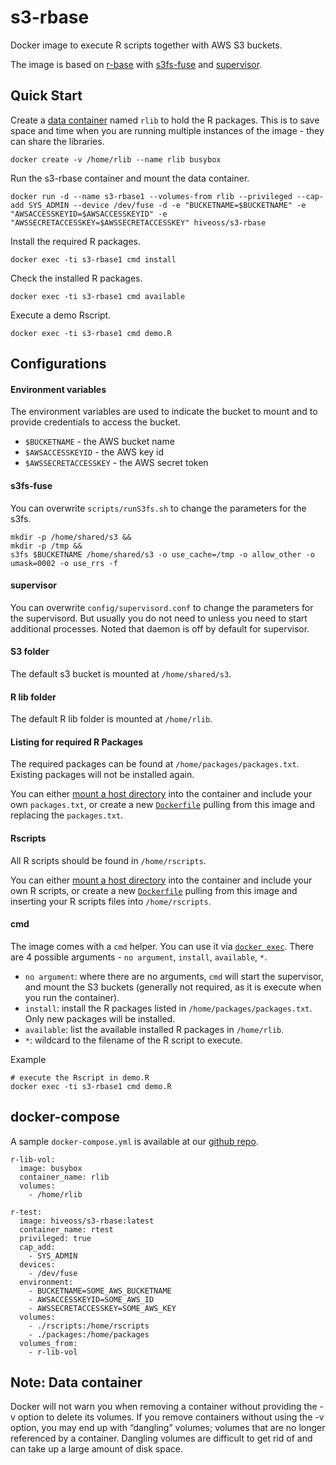 # s3-rbase
Docker image to execute R scripts together with AWS S3 buckets. 

The image is based on [r-base](https://hub.docker.com/_/r-base/) with [s3fs-fuse](https://github.com/s3fs-fuse/s3fs-fuse) and [supervisor](http://supervisord.org).

## Quick Start

Create a [data container](https://docs.docker.com/userguide/dockervolumes/) named `rlib` to hold the R packages. This is to save space and time when you are running multiple instances of the image - they can share the libraries.
```
docker create -v /home/rlib --name rlib busybox
```

Run the s3-rbase container and mount the data container.
```
docker run -d --name s3-rbase1 --volumes-from rlib --privileged --cap-add SYS_ADMIN --device /dev/fuse -d -e "BUCKETNAME=$BUCKETNAME" -e "AWSACCESSKEYID=$AWSACCESSKEYID" -e "AWSSECRETACCESSKEY=$AWSSECRETACCESSKEY" hiveoss/s3-rbase
```

Install the required R packages.
```
docker exec -ti s3-rbase1 cmd install
```

Check the installed R packages.
```
docker exec -ti s3-rbase1 cmd available
```

Execute a demo Rscript.
```
docker exec -ti s3-rbase1 cmd demo.R
```

## Configurations

#### Environment variables
The environment variables are used to indicate the bucket to mount and to provide credentials to access the bucket.

- `$BUCKETNAME` - the AWS bucket name
- `$AWSACCESSKEYID` - the AWS key id
- `$AWSSECRETACCESSKEY` - the AWS secret token

#### s3fs-fuse
You can overwrite `scripts/runS3fs.sh` to change the parameters for the s3fs.
```
mkdir -p /home/shared/s3 && 
mkdir -p /tmp && 
s3fs $BUCKETNAME /home/shared/s3 -o use_cache=/tmp -o allow_other -o umask=0002 -o use_rrs -f
``` 

#### supervisor
You can overwrite `config/supervisord.conf` to change the parameters for the supervisord. But usually you do not need to unless you need to start additional processes. Noted that daemon is off by default for supervisor.

#### S3 folder
The default s3 bucket is mounted at `/home/shared/s3`.

#### R lib folder
The default R lib folder is mounted at `/home/rlib`.

#### Listing for required R Packages
The required packages can be found at `/home/packages/packages.txt`. Existing packages will not be installed again.

You can either [mount a host directory](https://docs.docker.com/userguide/dockervolumes/#mount-a-host-directory-as-a-data-volume) into the container and include your own `packages.txt`, or create a new [`Dockerfile`](https://docs.docker.com/reference/builder/) pulling from this image and replacing the `packages.txt`.

#### Rscripts
All R scripts should be found in `/home/rscripts`. 

You can either [mount a host directory](https://docs.docker.com/userguide/dockervolumes/#mount-a-host-directory-as-a-data-volume) into the container and include your own R scripts, or create a new [`Dockerfile`](https://docs.docker.com/reference/builder/) pulling from this image and inserting your R scripts files into `/home/rscripts`.

#### cmd
The image comes with a `cmd` helper. You can use it via [`docker exec`](https://docs.docker.com/reference/commandline/exec/). There are 4 possible arguments - `no argument`, `install`, `available`, `*`.

- `no argument`: where there are no arguments, `cmd` will start the supervisor, and mount the S3 buckets (generally not required, as it is execute when you run the container).
- `install`: install the R packages listed in `/home/packages/packages.txt`. Only new packages will be installed.
- `available`: list the available installed R packages in `/home/rlib`.
- `*`: wildcard to the filename of the R script to execute.

Example
```
# execute the Rscript in demo.R
docker exec -ti s3-rbase1 cmd demo.R
```

## docker-compose
A sample `docker-compose.yml` is available at our [github repo](https://github.com/HiveOSS-Dockers/s3-rbase).

```
r-lib-vol:
  image: busybox
  container_name: rlib
  volumes:
    - /home/rlib 

r-test:
  image: hiveoss/s3-rbase:latest
  container_name: rtest
  privileged: true
  cap_add:
    - SYS_ADMIN
  devices:
    - /dev/fuse
  environment:
    - BUCKETNAME=SOME_AWS_BUCKETNAME
    - AWSACCESSKEYID=SOME_AWS_ID
    - AWSSECRETACCESSKEY=SOME_AWS_KEY
  volumes:
    - ./rscripts:/home/rscripts
    - ./packages:/home/packages
  volumes_from:
    - r-lib-vol
```

## Note: Data container
Docker will not warn you when removing a container without providing the -v option to delete its volumes. If you remove containers without using the -v option, you may end up with “dangling” volumes; volumes that are no longer referenced by a container. Dangling volumes are difficult to get rid of and can take up a large amount of disk space. 